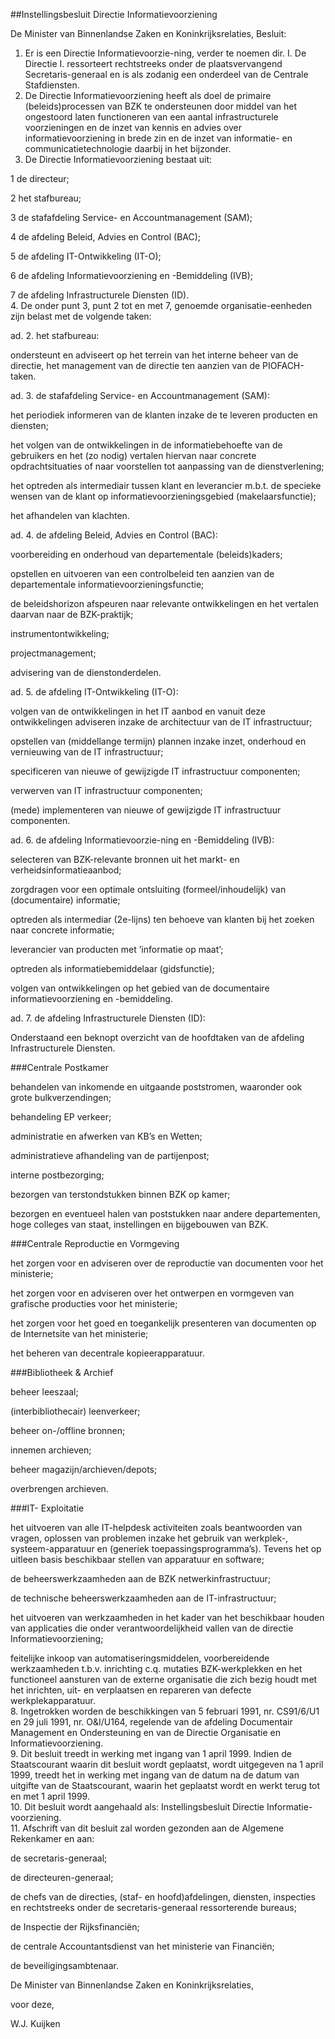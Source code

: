 <meta http-equiv='Content-Type' content='text/html; charset=utf-8' />

##Instellingsbesluit Directie Informatievoorziening

De Minister van Binnenlandse Zaken en Koninkrijksrelaties,  Besluit:      
1.  Er is een Directie Informatievoorzie-ning, verder te noemen dir. I. De Directie I. ressorteert rechtstreeks onder de plaatsvervangend Secretaris-generaal en is als zodanig een onderdeel van de Centrale Stafdiensten.   
2.  De Directie Informatievoorziening heeft als doel de primaire (beleids)processen van BZK te ondersteunen door middel van het ongestoord laten functioneren van een aantal infrastructurele voorzieningen en de inzet van kennis en advies over informatievoorziening in brede zin en de inzet van informatie- en communicatietechnologie daarbij in het bijzonder.   
3.  De Directie Informatievoorziening bestaat uit: 

1 de directeur;  

2 het stafbureau;  

3 de stafafdeling Service- en Accountmanagement (SAM);  

4 de afdeling Beleid, Advies en Control (BAC);  

5 de afdeling IT-Ontwikkeling (IT-O);  

6 de afdeling Informatievoorziening en -Bemiddeling (IVB);  

7 de afdeling Infrastructurele Diensten (ID).     
4.  De onder punt 3, punt 2 tot en met 7, genoemde organisatie-eenheden zijn belast met de volgende taken: 

ad. 2. het stafbureau: 

ondersteunt en adviseert op het terrein van het interne beheer van de directie, het management van de directie ten aanzien van de PIOFACH-taken.    

ad. 3. de stafafdeling Service- en Accountmanagement (SAM): 

het periodiek informeren van de klanten inzake de te leveren producten en diensten;  

het volgen van de ontwikkelingen in de informatiebehoefte van de gebruikers en het (zo nodig) vertalen hiervan naar concrete opdrachtsituaties of naar voorstellen tot aanpassing van de dienstverlening;  

het optreden als intermediair tussen klant en leverancier m.b.t. de specieke wensen van de klant op informatievoorzieningsgebied (makelaarsfunctie);  

het afhandelen van klachten.    

ad. 4. de afdeling Beleid, Advies en Control (BAC): 

voorbereiding en onderhoud van departementale (beleids)kaders;  

opstellen en uitvoeren van een controlbeleid ten aanzien van de departementale informatievoorzieningsfunctie;  

de beleidshorizon afspeuren naar relevante ontwikkelingen en het vertalen daarvan naar de BZK-praktijk;  

instrumentontwikkeling;  

projectmanagement;  

advisering van de dienstonderdelen.    

ad. 5. de afdeling IT-Ontwikkeling (IT-O): 

volgen van de ontwikkelingen in het IT aanbod en vanuit deze ontwikkelingen adviseren inzake de architectuur van de IT infrastructuur;  

opstellen van (middellange termijn) plannen inzake inzet, onderhoud en vernieuwing van de IT infrastructuur;  

specificeren van nieuwe of gewijzigde IT infrastructuur componenten;  

verwerven van IT infrastructuur componenten;  

(mede) implementeren van nieuwe of gewijzigde IT infrastructuur componenten.    

ad. 6. de afdeling Informatievoorzie-ning en -Bemiddeling (IVB): 

selecteren van BZK-relevante bronnen uit het markt- en verheidsinformatieaanbod;  

zorgdragen voor een optimale ontsluiting (formeel/inhoudelijk) van (documentaire) informatie;  

optreden als intermediar (2e-lijns) ten behoeve van klanten bij het zoeken naar concrete informatie;  

leverancier van producten met ’informatie op maat’;  

optreden als informatiebemiddelaar (gidsfunctie);  

volgen van ontwikkelingen op het gebied van de documentaire informatievoorziening en -bemiddeling.    

ad. 7. de afdeling Infrastructurele Diensten (ID): 

Onderstaand een beknopt overzicht van de hoofdtaken van de afdeling Infrastructurele Diensten.    

###Centrale Postkamer

behandelen van inkomende en uitgaande poststromen, waaronder ook grote bulkverzendingen;  

behandeling EP verkeer;  

administratie en afwerken van KB’s en Wetten;  

administratieve afhandeling van de partijenpost;  

interne postbezorging;  

bezorgen van terstondstukken binnen BZK op kamer;  

bezorgen en eventueel halen van poststukken naar andere departementen, hoge colleges van staat, instellingen en bijgebouwen van BZK.    

###Centrale Reproductie en Vormgeving

het zorgen voor en adviseren over de reproductie van documenten voor het ministerie;  

het zorgen voor en adviseren over het ontwerpen en vormgeven van grafische producties voor het ministerie;  

het zorgen voor het goed en toegankelijk presenteren van documenten op de Internetsite van het ministerie;  

het beheren van decentrale kopieerapparatuur.    

###Bibliotheek & Archief

beheer leeszaal;  

(interbibliothecair) leenverkeer;  

beheer on-/offline bronnen;  

innemen archieven;  

beheer magazijn/archieven/depots;  

overbrengen archieven.    

###IT- Exploitatie

het uitvoeren van alle IT-helpdesk activiteiten zoals beantwoorden van vragen, oplossen van problemen inzake het gebruik van werkplek-, systeem-apparatuur en (generiek toepassingsprogramma’s). Tevens het op uitleen basis beschikbaar stellen van apparatuur en software;  

de beheerswerkzaamheden aan de BZK netwerkinfrastructuur;  

de technische beheerswerkzaamheden aan de IT-infrastructuur;  

het uitvoeren van werkzaamheden in het kader van het beschikbaar houden van applicaties die onder verantwoordelijkheid vallen van de directie Informatievoorziening;  

feitelijke inkoop van automatiseringsmiddelen, voorbereidende werkzaamheden t.b.v. inrichting c.q. mutaties BZK-werkplekken en het functioneel aansturen van de externe organisatie die zich bezig houdt met het inrichten, uit- en verplaatsen en repareren van defecte werkplekapparatuur.       
8.  Ingetrokken worden de beschikkingen van 5 februari 1991, nr. CS91/6/U1 en 29 juli 1991, nr. O&I/U164, regelende van de afdeling Documentair Management en Ondersteuning en van de Directie Organisatie en Informatievoorziening.   
9.  Dit besluit treedt in werking met ingang van 1 april 1999. Indien de Staatscourant waarin dit besluit wordt geplaatst, wordt uitgegeven na 1 april 1999, treedt het in werking met ingang van de datum na de datum van uitgifte van de Staatscourant, waarin het geplaatst wordt en werkt terug tot en met 1 april 1999.   
10.  Dit besluit wordt aangehaald als: Instellingsbesluit Directie Informatie-voorziening.   
11.  Afschrift van dit besluit zal worden gezonden aan de Algemene Rekenkamer en aan: 

de secretaris-generaal;  

de directeuren-generaal;  

de chefs van de directies, (staf- en hoofd)afdelingen, diensten, inspecties en rechtstreeks onder de secretaris-generaal ressorterende bureaus;  

de Inspectie der Rijksfinanciën;  

de centrale Accountantsdienst van het ministerie van Financiën;  

de beveiligingsambtenaar.        

De 
Minister van Binnenlandse Zaken en Koninkrijksrelaties, 

voor deze, 

W.J. Kuijken      
